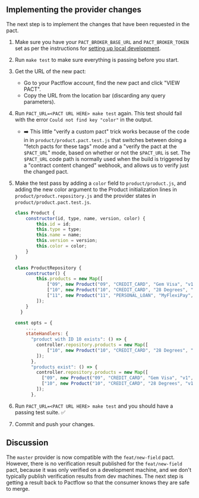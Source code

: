 ## Implementing the provider changes

The next step is to implement the changes that have been requested in the pact.

1. Make sure you have your `PACT_BROKER_BASE_URL` and `PACT_BROKER_TOKEN` set as per the instructions for [setting up local development](/set_up_local_development/04_run_the_provider_tests.md).

1. Run `make test` to make sure everything is passing before you start.

1. Get the URL of the new pact:
    * Go to your Pactflow account, find the new pact and click "VIEW PACT".
    * Copy the URL from the location bar (discarding any query parameters).

1. Run `PACT_URL=<PACT URL HERE> make test` again. This test should fail with the error `Could not find key "color"` in the output.
    * :arrow_right: This little "verify a custom pact" trick works because of the code in in `product/product.pact.test.js` that switches between doing a "fetch pacts for these tags" mode and a "verify the pact at the `$PACT_URL`" mode, based on whether or not the `$PACT_URL` is set. The `$PACT_URL` code path is normally used when the build is triggered by a "contract content changed" webhook, and allows us to verify just the changed pact.

1. Make the test pass by adding a `color` field to `product/product.js`, and adding the new color argument to the Product initialization lines in `product/product.repository.js` and the provider states in `product/product.pact.test.js`.

    ```js
    class Product {
        constructor(id, type, name, version, color) {
            this.id = id;
            this.type = type;
            this.name = name;
            this.version = version;
            this.color = color;
        }
    }
    ```

    ```js
    class ProductRepository {
        constructor() {
            this.products = new Map([
                ["09", new Product("09", "CREDIT_CARD", "Gem Visa", "v1", "green")],
                ["10", new Product("10", "CREDIT_CARD", "28 Degrees", "v1", "blue")],
                ["11", new Product("11", "PERSONAL_LOAN", "MyFlexiPay", "v2", "yellow")],
            ]);
        }
      }
    ```

    ```js
    const opts = {
        ...,
        stateHandlers: {
          "product with ID 10 exists": () => {
            controller.repository.products = new Map([
                ["10", new Product("10", "CREDIT_CARD", "28 Degrees", "v1", "green")]
            ]);
          },
          "products exist": () => {
            controller.repository.products = new Map([
              ["09", new Product("09", "CREDIT_CARD", "Gem Visa", "v1", "blue")],
              ["10", new Product("10", "CREDIT_CARD", "28 Degrees", "v1", "yellow")]
            ]);
          },
    ```

1. Run `PACT_URL=<PACT URL HERE> make test` and you should have a passing test suite. :white_check_mark:

1. Commit and push your changes.

## Discussion

The `master` provider is now compatible with the `feat/new-field` pact. However, there is no verification result published for the `feat/new-field` pact, because it was only verified on a development machine, and we don't typically publish verification results from dev machines. The next step is getting a result back to Pactflow so that the consumer knows they are safe to merge.
